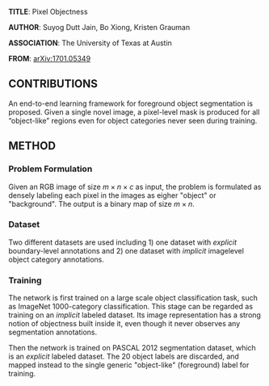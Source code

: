 **TITLE**: Pixel Objectness

**AUTHOR**: Suyog Dutt Jain, Bo Xiong, Kristen Grauman

**ASSOCIATION**: The University of Texas at Austin

**FROM**: [arXiv:1701.05349](https://arxiv.org/abs/1701.05349)

## CONTRIBUTIONS ##

 An end-to-end learning framework for foreground object segmentation is proposed. Given a single novel image, a pixel-level mask is produced for all “object-like” regions even for object categories never seen during training. 

## METHOD ##

### Problem Formulation ###

Given an RGB image of size  $m \times n \times c$ as input, the problem is formulated as densely labeling each pixel in the images as eigher "object" or "background". The output is a binary map of size $m \times n$.

### Dataset ###

Two different datasets are used including 1) one dataset with *explicit* boundary-level annotations and 2) one dataset with *implicit* imagelevel object category annotations.

### Training ###

The network is first trained on a large scale object classification task, such as ImageNet 1000-category classification. This stage can be regarded as training on an *implicit* labeled dataset. Its image representation has a strong notion of objectness built inside it, even though it never observes any segmentation annotations. 

Then the network is trained on PASCAL 2012 segmentation dataset, which is an *explicit* labeled dataset. The 20 object labels are discarded, and mapped instead to the single generic "object-like" (foreground) label for training.
